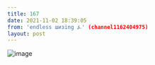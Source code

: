 ```yaml
---
title: 167
date: 2021-11-02 18:39:05
from: 'endless шизing ⍼' (channel1162404975)
layout: post
---
```


![image](photos/photo_9@02-11-2021_18-39-05.jpg)


